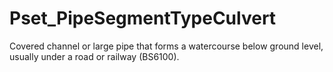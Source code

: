 # Pset_PipeSegmentTypeCulvert

Covered channel or large pipe that forms a watercourse below ground level, usually under a road or railway (BS6100).
